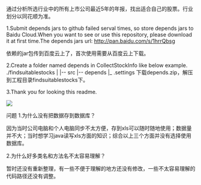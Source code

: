 通过分析所选行业中的所有上市公司最近5年的年报，找出适合自己的股票。行业划分以同花顺为准。

1.Submit depends jars to github failed serval times, so store depends jars to Baidu Cloud.When you want to see or use this repository, please download it at first time.The depends jars url: http://pan.baidu.com/s/1hrrQbsg

依赖的jar包传到百度云上了，首次使用需要从百度云上下载。

2.Create a folder named depends in CollectStockInfo like below example.
./findsuitablestocks
    |
    |-- src
    |-- depends
    |_ .settings
下载depends.zip，解压到工程目录findsuitablestocks下。

3.Thank you for looking this readme.

![](http://img.blog.csdn.net/20160117120445235?watermark/2/text/aHR0cDovL2Jsb2cuY3Nkbi5uZXQv/font/5a6L5L2T/fontsize/400/fill/I0JBQkFCMA==/dissolve/70/gravity/Center)

问题
1.为什么没有把数据存到数据库？

因为当时公司电脑和个人电脑同步不太方便，存到xls可以随时随地使用；数据量并不大；当时想学习java读写xls方面的知识；综合以上三个方面并没有选择使用数据库。

2.为什么好多类名和方法名不太容易理解？

暂时还没有重新整理，有一些不便于理解的地方还没有修改，一些不太容易理解的代码路径还没有调整。
